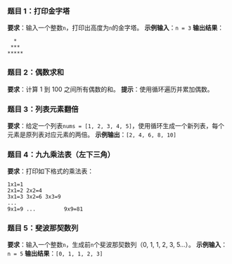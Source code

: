 ### 题目 1：打印金字塔

**要求**：输入一个整数`n`，打印出高度为`n`的金字塔。
**示例输入**：`n = 3`
**输出结果**：

```
  *
 ***
*****
```

### 题目 2：偶数求和

**要求**：计算 1 到 100 之间所有偶数的和。
**提示**：使用循环遍历并累加偶数。

### 题目 3：列表元素翻倍

**要求**：给定一个列表`nums = [1, 2, 3, 4, 5]`，使用循环生成一个新列表，每个元素是原列表对应元素的两倍。
**示例输出**：`[2, 4, 6, 8, 10]`

### 题目 4：九九乘法表（左下三角）

**要求**：打印如下格式的乘法表：

```
1x1=1
2x1=2 2x2=4
3x1=3 3x2=6 3x3=9
...
9x1=9 ...         9x9=81
```

### 题目 5：斐波那契数列

**要求**：输入一个整数`n`，生成前`n`个斐波那契数列（0, 1, 1, 2, 3, 5...）。
**示例输入**：`n = 5`
**输出结果**：`[0, 1, 1, 2, 3]`
